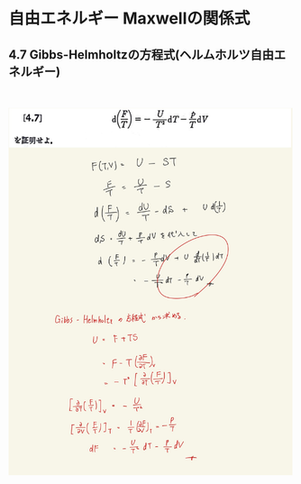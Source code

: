 <script type="text/javascript" async src="https://cdnjs.cloudflare.com/ajax/libs/mathjax/2.7.7/MathJax.js?config=TeX-MML-AM_CHTML">

</script>

<script type="text/x-mathjax-config">
 MathJax.Hub.Config({
 tex2jax: {
 inlineMath: [['$', '$'] ],
 displayMath: [ ['$$','$$'], ["\\[","\\]"] ]
 }
 });
</script>

# 自由エネルギー Maxwellの関係式
## 4.7 Gibbs-Helmholtzの方程式(ヘルムホルツ自由エネルギー)


<br>
<br>

<img width="600" alt="Harashima-123" src="./images/mre-7/Harashima-123.jpg">
